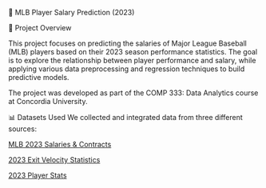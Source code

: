 🧢 MLB Player Salary Prediction (2023)


📌 Project Overview

This project focuses on predicting the salaries of Major League Baseball (MLB) players based on their 2023 season performance statistics. The goal is to explore the relationship between player performance and salary, while applying various data preprocessing and regression techniques to build predictive models.

The project was developed as part of the COMP 333: Data Analytics course at Concordia University.

📊 Datasets Used
We collected and integrated data from three different sources:

[MLB 2023 Salaries & Contracts
](https://databases.usatoday.com/major-league-baseball-salaries-2023/)

[2023 Exit Velocity Statistics](https://baseballsavant.mlb.com/leaderboard/statcast?type=batter&year=2023)

[2023 Player Stats](https://www.rotowire.com/baseball/stats.php?season=2023)
